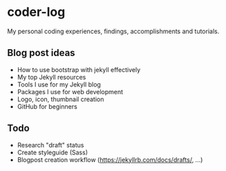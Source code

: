 # coder-log
My personal coding experiences, findings, accomplishments and tutorials.

## Blog post ideas
- How to use bootstrap with jekyll effectively
- My top Jekyll resources
- Tools I use for my Jekyll blog
- Packages I use for web development
- Logo, icon, thumbnail creation
- GitHub for beginners

## Todo
- Research "draft" status
- Create styleguide (Sass)
- Blogpost creation workflow (https://jekyllrb.com/docs/drafts/, ...)
